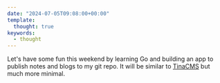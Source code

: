 ```yaml
---
date: "2024-07-05T09:08:00+00:00"
template:
  thought: true
keywords:
  - thought
---
```


Let's have some fun this weekend by learning Go and building an app to publish
notes and blogs to my git repo. It will be similar to
[TinaCMS](https://tina.io/) but much more minimal.

